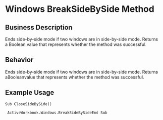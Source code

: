 # Windows BreakSideBySide Method

## Business Description
Ends side-by-side mode if two windows are in side-by-side mode. Returns a Boolean value that represents whether the method was successful.

## Behavior
Ends side-by-side mode if two windows are in side-by-side mode. Returns aBooleanvalue that represents whether the method was successful.

## Example Usage
```vba
Sub CloseSideBySide() 
 
 ActiveWorkbook.Windows.BreakSideBySideEnd Sub
```